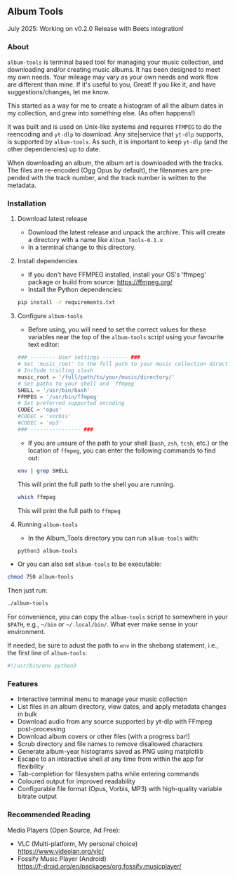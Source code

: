 ## Album Tools  

July 2025: Working on v0.2.0 Release with Beets integration!  

### About  

  `album-tools` is terminal based tool for managing your music collection, and downloading and/or creating music albums. It has been designed to meet my own needs. Your mileage may vary as your own needs and work flow are different than mine. If it's useful to you, Great! If you like it, and have suggestions/changes, let me know.  

  This started as a way for me to create a histogram of all the album dates in my collection, and grew into something else. (As often happens!)  
  
  It was built and is used on Unix-like systems and requires `FFMPEG` to do the reencoding and `yt-dlp` to download. Any site|service that `yt-dlp` supports, is supported by `album-tools`. As such, it is important to keep `yt-dlp` (and the other dependencies) up to date.  
   
  When downloading an album, the album art is downloaded with the tracks. The files are re-encoded (Ogg Opus by default), the filenames are pre-pended with the track number, and the track number is written to the metadata.  


### Installation

1. Download latest release  
   - Download the latest release and unpack the archive. This will create a directory with a name like `Album_Tools-0.1.x`
   - In a terminal change to this directory.

2. Install dependencies
   - If you don't have FFMPEG installed, install your OS's 'ffmpeg' package or build from source: https://ffmpeg.org/  
   - Install the Python dependencies:
   ```bash
   pip install -r requirements.txt
   ```  

3. Configure `album-tools`
   - Before using, you will need to set the correct values for these variables near the top of the `album-tools` script using your favourite text editor:  
   ```python
   ### -------- User settings -------- ###
   # Set 'music_root' to the full path to your music collection directory.
   # Include trailing slash
   music_root = '/full/path/to/your/music/directory/'
   # Set paths to your shell and `ffmpeg`
   SHELL = '/usr/bin/bash'
   FFMPEG = '/usr/bin/ffmpeg'
   # Set preferred supported encoding
   CODEC = 'opus'
   #CODEC = 'vorbis'
   #CODEC = 'mp3'
   ### ---------------- ###
   ```  
   - If you are unsure of the path to your shell (`bash`, `zsh`, `tcsh`, etc.) or the location of `ffmpeg`,  you can enter the following commands to find out:  

   ```bash
   env | grep SHELL
   ```  
   This will print the full path to the shell you are running.  
  
   ```bash
   which ffmpeg
   ```  
   This will print the full path to `ffmpeg`

4. Running `album-tools`
   - In the Album_Tools directory you can run `album-tools` with:  
   ```bash
   python3 album-tools
   ```  
  
  - Or you can also set `album-tools` to be executable:  
  ```bash
  chmod 750 album-tools
  ```  
  Then just run:
  ```bash
  ./album-tools
  ```  
  For convenience, you can copy the `album-tools` script to somewhere in your `$PATH`, e.g., `~/bin` or `~/.local/bin/`. What ever make sense in your environment.

  If needed, be sure to adust the path to `env` in the shebang statement, i.e., the first line of `album-tools`:
  ```python
  #!/usr/bin/env python3
  ```  

### Features

- Interactive terminal menu to manage your music collection
- List files in an album directory, view dates, and apply metadata changes in bulk
- Download audio from any source supported by yt-dlp with FFmpeg post-processing
- Download album covers or other files (with a progress bar!)
- Scrub directory and file names to remove disallowed characters
- Generate album-year histograms saved as PNG using matplotlib
- Escape to an interactive shell at any time from within the app for flexibility
- Tab-completion for filesystem paths while entering commands
- Coloured output for improved readability
- Configurable file format (Opus, Vorbis, MP3) with high-quality variable bitrate output


### Recommended Reading  
  
Media Players (Open Source, Ad Free):  
  - VLC (Multi-platform, My personal choice)  
    https://www.videolan.org/vlc/  
  - Fossify Music Player (Android)  
    https://f-droid.org/en/packages/org.fossify.musicplayer/ 
